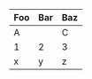| Foo | Bar | Baz |
|-----|-----|-----|
| A   |     | C   |
| 1   | 2   | 3   |
| x   | y   | z   |
